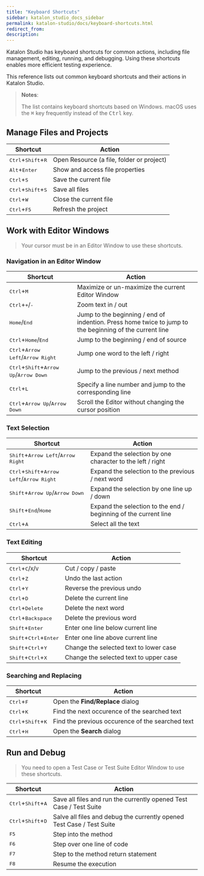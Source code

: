 ```yaml
---
title: "Keyboard Shortcuts"
sidebar: katalon_studio_docs_sidebar
permalink: katalon-studio/docs/keyboard-shortcuts.html
redirect_from:
description:
---
```


Katalon Studio has keyboard shortcuts for common actions, including file management, editing, running, and debugging. Using these shortcuts enables more efficient testing experience.

This reference lists out common keyboard shortcuts and their actions in Katalon Studio.

> **Notes**:
>
> The list contains keyboard shortcuts based on Windows. macOS uses the <kbd>&#8984;</kbd> key frequently instead of the <kbd>Ctrl</kbd> key.

## Manage Files and Projects

<table>
    <thead>
        <tr>
            <th>Shortcut</th>
            <th>Action</th>
        </tr>
    </thead>
    <tbody>
        <tr>
            <td><kbd>Ctrl</kbd>+<kbd>Shift</kbd>+<kbd>R</kbd></td>
            <td>Open Resource (a file, folder or project)</td>
        </tr>
        <tr>
            <td><kbd>Alt</kbd>+<kbd>Enter</kbd></td>
            <td>Show and access file properties</td>
        </tr>
        <tr>
            <td><kbd>Ctrl</kbd>+<kbd>S</kbd></td>
            <td>Save the current file</td>
        </tr>
        <tr>
            <td><kbd>Ctrl</kbd>+<kbd>Shift</kbd>+<kbd>S</kbd></td>
            <td>Save all files</td>
        </tr>
        <tr>
            <td><kbd>Ctrl</kbd>+<kbd>W</kbd></td>
            <td>Close the current file</td>
        </tr>
        <tr>
            <td><kbd>Ctrl</kbd>+<kbd>F5</kbd></td>
            <td>Refresh the project</td>
        </tr>
    </tbody>
</table>

## Work with Editor Windows

> Your cursor must be in an Editor Window to use these shortcuts.

### Navigation in an Editor Window

<table>
    <thead>
        <tr>
            <th>Shortcut</th>
            <th>Action</th>
        </tr>
    </thead>
    <tbody>
        <tr>
            <td><kbd>Ctrl</kbd>+<kbd>M</kbd></td>
            <td>Maximize or un-maximize the current Editor Window</td>
        </tr>
        <tr>
            <td><kbd>Ctrl</kbd>+<kbd>+</kbd>/<kbd>-</kbd></td>
            <td>Zoom text in / out</td>
        </tr> 
        <tr>
            <td><kbd>Home</kbd>/<kbd>End</kbd></td>
            <td>Jump to the beginning / end of indention. Press
                home twice to jump to the beginning of the current line</td>
        </tr> 
        <tr>
            <td><kbd>Ctrl</kbd>+<kbd>Home</kbd>/<kbd>End</kbd></td>
            <td>Jump to the beginning / end of source</td>
        </tr>
        <tr>
            <td><kbd>Ctrl</kbd>+<kbd>Arrow Left</kbd>/<kbd>Arrow Right</kbd></td>
            <td>Jump one word to the left / right</td>
        </tr>
        <tr>
            <td><kbd>Ctrl</kbd>+<kbd>Shift</kbd>+<kbd>Arrow Up</kbd>/<kbd>Arrow Down</kbd></td>
            <td>Jump to the previous / next method</td>
        </tr>
        <tr>
            <td><kbd>Ctrl</kbd>+<kbd>L</kbd></td>
            <td>Specify a line number and jump to the corresponding line</td>
        </tr>
        <tr>
            <td><kbd>Ctrl</kbd>+<kbd>Arrow Up</kbd>/<kbd>Arrow Down</kbd></td>
            <td>Scroll the Editor without changing the cursor position</td>
        </tr>
    </tbody>
</table>

### Text Selection

<table>
    <thead>
        <tr>
            <th>Shortcut</th>
            <th>Action</th>
        </tr>
    </thead>
    <tbody>
        <tr>
            <td><kbd>Shift</kbd>+<kbd>Arrow Left</kbd>/<kbd>Arrow Right</kbd></td>
            <td>Expand the selection by one character to the left / right</td>
        </tr>
        <tr>
            <td><kbd>Ctrl</kbd>+<kbd>Shift</kbd>+<kbd>Arrow Left</kbd>/<kbd>Arrow Right</kbd></td>
            <td>Expand the selection to the previous / next word</td>
        </tr>
        <tr>
            <td><kbd>Shift</kbd>+<kbd>Arrow Up</kbd>/<kbd>Arrow Down</kbd></td>
            <td>Expand the selection by one line up / down</td>
        </tr>
        <tr>
            <td><kbd>Shift</kbd>+<kbd>End</kbd>/<kbd>Home</kbd></td>
            <td>Expand the selection to the end / beginning of the current line</td>
        </tr>
        <tr>
            <td><kbd>Ctrl</kbd>+<kbd>A</kbd></td>
            <td>Select all the text</td>
        </tr>
    </tbody>
</table>

### Text Editing

<table>
    <thead>
        <tr>
            <th>Shortcut</th>
            <th>Action</th>
        </tr>
    </thead>
    <tbody>
        <tr>
            <td><kbd>Ctrl</kbd>+<kbd>C</kbd>/<kbd>X</kbd>/<kbd>V</kbd></td>
            <td>Cut / copy / paste</td>
        </tr>
        <tr>
            <td><kbd>Ctrl</kbd>+<kbd>Z</kbd></td>
            <td>Undo the last action</td>
        </tr> 
        <tr>
            <td><kbd>Ctrl</kbd>+<kbd>Y</kbd></td>
            <td>Reverse the previous undo</td>
        </tr> 
        <tr>
            <td><kbd>Ctrl</kbd>+<kbd>D</kbd></td>
            <td>Delete the current line</td>
        </tr>
        <tr>
            <td><kbd>Ctrl</kbd>+<kbd>Delete</kbd></td>
            <td>Delete the next word</td>
        </tr>      
        <tr>
            <td><kbd>Ctrl</kbd>+<kbd>Backspace</kbd></td>
            <td>Delete the previous word</td>
        </tr>
        <tr>
            <td><kbd>Shift</kbd>+<kbd>Enter</kbd></td>
            <td>Enter one line below current line</td>
        </tr>
        <tr>
            <td><kbd>Shift</kbd>+<kbd>Ctrl</kbd>+<kbd>Enter</kbd></td>
            <td>Enter one line above current line</td>
        </tr>
        <tr>
            <td><kbd>Shift</kbd>+<kbd>Ctrl</kbd>+<kbd>Y</kbd></td>
            <td>Change the selected text to lower case</td>
        </tr>
        <tr>
            <td><kbd>Shift</kbd>+<kbd>Ctrl</kbd>+<kbd>X</kbd></td>
            <td>Change the selected text to upper case</td>
        </tr>
    </tbody>
</table>

### Searching and Replacing

<table>
    <thead>
        <tr>
            <th>Shortcut</th>
            <th>Action</th>
        </tr>
    </thead>
    <tbody>
        <tr>
            <td><kbd>Ctrl</kbd>+<kbd>F</kbd></td>
            <td>Open the <b>Find/Replace</b> dialog</td>
        </tr>
        <tr>
            <td><kbd>Ctrl</kbd>+<kbd>K</kbd></td>
            <td>Find the next occurence of the searched text</td>
        </tr>
        <tr>
            <td><kbd>Ctrl</kbd>+<kbd>Shift</kbd>+<kbd>K</kbd></td>
            <td>Find the previous occurence of the searched text</td>
        </tr>
        <tr>
            <td><kbd>Ctrl</kbd>+<kbd>H</kbd></td>
            <td>Open the <b>Search</b> dialog</td>
        </tr>
    </tbody>
</table>

## Run and Debug

> You need to open a Test Case or Test Suite Editor Window to use these shortcuts.

<table>
    <thead>
        <tr>
            <th>Shortcut</th>
            <th>Action</th>
        </tr>
    </thead>
    <tbody>
        <tr>
            <td><kbd>Ctrl</kbd>+<kbd>Shift</kbd>+<kbd>A</kbd></td>
            <td>Save all files and run the currently opened Test Case / Test Suite</td>
        </tr>
        <tr>
            <td><kbd>Ctrl</kbd>+<kbd>Shift</kbd>+<kbd>D</kbd></td>
            <td>Salve all files and debug the currently opened Test Case / Test Suite</td>
        </tr>
        <tr>
            <td><kbd>F5</kbd></td>
            <td>Step into the method</td>
        </tr>
        <tr>
            <td><kbd>F6</kbd></td>
            <td>Step over one line of code</td>
        </tr>
        <tr>
            <td><kbd>F7</kbd></td>
            <td>Step to the method return statement</td>
        </tr>
        <tr>
            <td><kbd>F8</kbd></td>
            <td>Resume the execution</td>
        </tr>
    </tbody>
</table>

